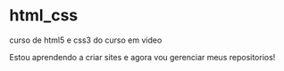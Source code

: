 # html_css
 curso de html5 e css3 do curso em video

 Estou aprendendo a criar sites e agora vou gerenciar meus repositorios!
